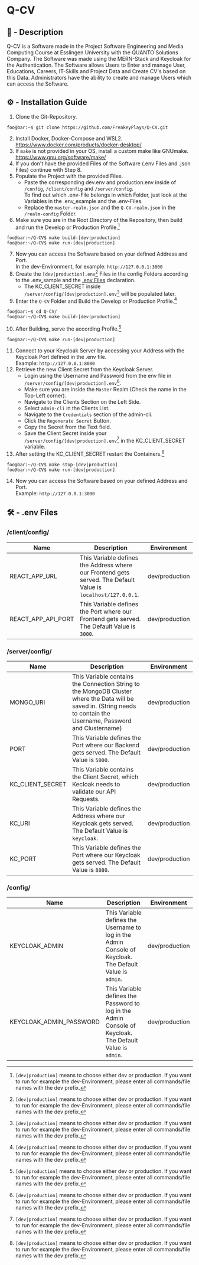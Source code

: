 # Q-CV

## 📌 - Description

Q-CV is a Software made in the Project Software Engineering and Media Computing Course at Esslingen University with the QUANTO Solutions Company.
The Software was made using the MERN-Stack and Keycloak for the Authentication.
The Software allows Users to Enter and manage User, Educations, Careers, IT-Skills and Project Data and Create CV's based on this Data.
Administrators have the ability to create and manage Users which can access the Software.

## ⚙️ - Installation Guide

1. Clone the Git-Repository.

```
foo@bar:~$ git clone https://github.com/FreakeyPlays/Q-CV.git
```

2. Install Docker, Docker-Compose and WSL2.<br>
   https://www.docker.com/products/docker-desktop/
3. If `make` is not provided in your OS, install a custom make like GNUmake.<br>
   https://www.gnu.org/software/make/
4. If you don't have the provided Files of the Software (.env Files and .json Files) continue with Step 8.
5. Populate the Project with the provided Files.
   - Paste the corresponding dev.env and production.env inside of `/config`, `/client/config` and `/server/config`.<br>
     To find out which .env-File belongs in which Folder, just look at the Variables in the .env_example and the .env-Files.
   - Replace the `master-realm.json` and the `Q-CV-realm.json` in the `/realm-config` Folder.
6. Make sure you are in the Root Directory of the Repository, then build and run the Develop or Production Profile.[^1]

```
foo@bar:~/Q-CV$ make build-[dev|production]
foo@bar:~/Q-CV$ make run-[dev|production]
```

7. Now you can access the Software based on your defined Address and Port.<br>
   In the dev-Environment, for example:
   `http://127.0.0.1:3000`
8. Create the `[dev|production].env`[^1] Files in the config Folders according to the .env_sample and the [.env Files](#%EF%B8%8F---env-files) declaration.
   - The KC_CLIENT_SECRET inside `/server/config/[dev|production].env`[^1] will be populated later.
9. Enter the `Q-CV` Folder and Build the Develop or Production Profile.[^1]

```
foo@bar:~$ cd Q-CV/
foo@bar:~/Q-CV$ make build-[dev|production]
```

10. After Building, serve the according Profile.[^1]

```
foo@bar:~/Q-CV$ make run-[dev|production]
```

11. Connect to your Keycloak Server by accessing your Address with the Keycloak Port defined in the .env file.<br>
    Example:
    `http://127.0.0.1:8080`
12. Retrieve the new Client Secret from the Keycloak Server.
    - Login using the Username and Password from the env file in `/server/config/[dev|production].env`[^1].
    - Make sure you are inside the `Master` Realm (Check the name in the Top-Left corner).
    - Navigate to the Clients Section on the Left Side.
    - Select `admin-cli` in the Clients List.
    - Navigate to the `Credentials` section of the admin-cli.
    - Click the `Regenerate Secret` Button.
    - Copy the Secret from the Text field.
    - Save the Client Secret inside your `/server/config/[dev|production].env`[^1] in the KC_CLIENT_SECRET variable.
13. After setting the KC_CLIENT_SECRET restart the Containers.[^1]

```
foo@bar:~/Q-CV$ make stop-[dev|production]
foo@bar:~/Q-CV$ make run-[dev|production]
```

14. Now you can access the Software based on your defined Address and Port.<br>
    Example:
    `http://127.0.0.1:3000`

## 🛠️ - .env Files

### /client/config/

| Name               | Description                                                                                                   |  Environment   |
| ------------------ | ------------------------------------------------------------------------------------------------------------- | :------------: |
| REACT_APP_URL      | This Variable defines the Address where our Frontend gets served. The Default Value is `localhost/127.0.0.1`. | dev/production |
| REACT_APP_API_PORT | This Variable defines the Port where our Frontend gets served. The Default Value is `3000`.                   | dev/production |

### /server/config/

| Name             | Description                                                                                                                                                           |  Environment   |
| ---------------- | --------------------------------------------------------------------------------------------------------------------------------------------------------------------- | :------------: |
| MONGO_URI        | This Variable contains the Connection String to the MongoDB Cluster where the Data will be saved in. (String needs to contain the Username, Password and Clustername) | dev/production |
| PORT             | This Variable defines the Port where our Backend gets served. The Default Value is `5000`.                                                                            | dev/production |
| KC_CLIENT_SECRET | This Variable contains the Client Secret, which Kecloak needs to validate our API Requests.                                                                           | dev/production |
| KC_URI           | This Variable defines the Address where our Keycloak gets served. The Default Value is `keycloak`.                                                                    | dev/production |
| KC_PORT          | This Variable defines the Port where our Keycloak gets served. The Default Value is `8080`.                                                                           | dev/production |

### /config/

| Name                    | Description                                                                                               |  Environment   |
| ----------------------- | --------------------------------------------------------------------------------------------------------- | :------------: |
| KEYCLOAK_ADMIN          | This Variable defines the Username to log in the Admin Console of Keycloak. The Default Value is `admin`. | dev/production |
| KEYCLOAK_ADMIN_PASSWORD | This Variable defines the Password to log in the Admin Console of Keycloak. The Default Value is `admin`. | dev/production |

[^1]: `[dev|production]` means to choose either dev or production. If you want to run for example the dev-Environment, please enter all commands/file names with the dev prefix.
